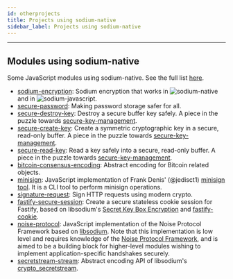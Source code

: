 ```yaml
---
id: otherprojects
title: Projects using sodium-native
sidebar_label: Projects using sodium-native
---
```


***
## Modules using sodium-native
Some JavaScript modules using sodium-native. See the full list [here](https://www.npmjs.com/package/sodium-native).

* [sodium-encryption](https://www.npmjs.com/package/sodium-encryption): Sodium encryption that works in ![sodium-native][node] and in ![sodium-javascript][js].
* [secure-password](https://www.npmjs.com/package/secure-password): Making password storage safer for all.
* [secure-destroy-key](https://www.npmjs.com/package/secure-destroy-key): Destroy a secure buffer key safely. A piece in the puzzle towards [secure-key-management](https://github.com/emilbayes/secure-key-management).
* [secure-create-key](https://www.npmjs.com/package/secure-create-key): Create a symmetric cryptographic key in a secure, read-only buffer. A piece in the puzzle towards [secure-key-management](https://github.com/emilbayes/secure-key-management).
* [secure-read-key](https://www.npmjs.com/package/secure-read-key): Read a key safely into a secure, read-only buffer. A piece in the puzzle towards [secure-key-management](https://github.com/emilbayes/secure-key-management).
* [bitcoin-consensus-encoding](https://www.npmjs.com/package/bitcoin-consensus-encoding): Abstract encoding for Bitcoin related objects.
* [minisign](https://www.npmjs.com/package/minisign): JavaScript implementation of Frank Denis' (@jedisct1) [minisign tool](https://jedisct1.github.io/minisign/). It is a CLI tool to perform minisign operations.
* [signature-request](https://www.npmjs.com/package/signature-request): Sign HTTP requests using modern crypto.
* [fastify-secure-session](https://www.npmjs.com/package/fastify-secure-session): Create a secure stateless cookie session for Fastify, based on libsodium's [Secret Key Box Encryption](secretkeyboxencryption) and [fastify-cookie](https://github.com/fastify/fastify-cookie).
* [noise-protocol](https://www.npmjs.com/package/noise-protocol): JavaScript implementation of the Noise Protocol Framework based on [libsodium](https://libsodium.gitbook.io/doc/). Note that this implementation is low level and requires knowledge of the [Noise Protocol Framework](http://noiseprotocol.org/noise.html), and is aimed to be a building block for higher-level modules wishing to implement application-specific handshakes securely.
* [secretstream-stream](https://www.npmjs.com/package/secretstream-stream): Abstract encoding API of libsodium's [crypto_secretstream](https://download.libsodium.org/doc/secret-key_cryptography/secretstream).



[js]: /docs/img/icon_js.svg
[node]: /docs/img/nodejs-icon.svg

